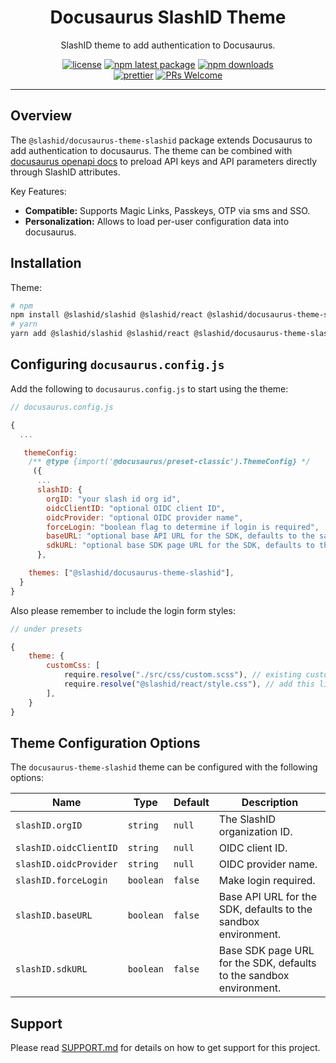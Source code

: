 <h1 align="center">Docusaurus SlashID Theme</h1>

<div align="center">

SlashID theme to add authentication to Docusaurus.

[![license](https://img.shields.io/badge/license-MIT-blue.svg)](https://github.com/slashid/docusaurus-slashid-login/blob/HEAD/LICENSE) [![npm latest package](https://img.shields.io/npm/v/@slashid/docusaurus-theme-slashid/latest.svg)](https://www.npmjs.com/package/@slashid/docusaurus-theme-slashid) [![npm downloads](https://img.shields.io/npm/dm/@slashid/docusaurus-theme-slashid.svg)](https://www.npmjs.com/package/@slashid/docusaurus-theme-slashid)
<br/>
[![prettier](https://img.shields.io/badge/code_style-prettier-ff69b4.svg)](https://github.com/prettier/prettier) [![PRs Welcome](https://img.shields.io/badge/PRs-welcome-brightgreen.svg)](https://github.com/slashid/docusaurus-slashid-login/blob/HEAD/CONTRIBUTING.md#pull-requests)
<br />

</div>

<p align="center">

</p>

---

## Overview

The `@slashid/docusaurus-theme-slashid` package extends Docusaurus to add authentication to docusaurus. The theme can be combined with [docusaurus openapi docs](https://github.com/slashid/docusaurus-slashid-login) to preload API keys and API parameters directly through SlashID attributes.

Key Features:

- **Compatible:** Supports Magic Links, Passkeys, OTP via sms and SSO.
- **Personalization:** Allows to load per-user configuration data into docusaurus.

## Installation

Theme:

```bash
# npm
npm install @slashid/slashid @slashid/react @slashid/docusaurus-theme-slashid
# yarn
yarn add @slashid/slashid @slashid/react @slashid/docusaurus-theme-slashid
```

## Configuring `docusaurus.config.js`

Add the following to `docusaurus.config.js` to start using the theme:

```js
// docusaurus.config.js

{
  ...

   themeConfig:
    /** @type {import('@docusaurus/preset-classic').ThemeConfig} */
     ({
      ...
      slashID: {
        orgID: "your slash id org id",
        oidcClientID: "optional OIDC client ID",
        oidcProvider: "optional OIDC provider name",
        forceLogin: "boolean flag to determine if login is required",
        baseURL: "optional base API URL for the SDK, defaults to the sandbox environment",
        sdkURL: "optional base SDK page URL for the SDK, defaults to the sandbox environment",
      },

    themes: ["@slashid/docusaurus-theme-slashid"],
  }
}
```

Also please remember to include the login form styles:

```js
// under presets

{
    theme: {
        customCss: [
            require.resolve("./src/css/custom.scss"), // existing custom css
            require.resolve("@slashid/react/style.css"), // add this line
        ],
    }
}

```

## Theme Configuration Options

The `docusaurus-theme-slashid` theme can be configured with the following options:

| Name                   | Type      | Default | Description                                                         |
| ---------------------- | --------- | ------- | ------------------------------------------------------------------- |
| `slashID.orgID`        | `string`  | `null`  | The SlashID organization ID.                                        |
| `slashID.oidcClientID` | `string`  | `null`  | OIDC client ID.                                                     |
| `slashID.oidcProvider` | `string`  | `null`  | OIDC provider name.                                                 |
| `slashID.forceLogin`   | `boolean` | `false` | Make login required.                                                |
| `slashID.baseURL`      | `boolean` | `false` | Base API URL for the SDK, defaults to the sandbox environment.      |
| `slashID.sdkURL`       | `boolean` | `false` | Base SDK page URL for the SDK, defaults to the sandbox environment. |

## Support

Please read [SUPPORT.md](https://github.com/slashid/docusaurus-slashid-login/blob/main/SUPPORT.md) for details on how to get support for this project.
